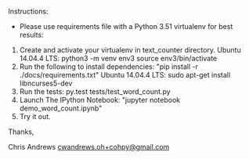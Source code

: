 Instructions:

- Please use requirements file with a Python 3.51 virtualenv for best results:
1. Create and activate your virtualenv in text_counter directory.
       Ubuntu 14.04.4 LTS:
           python3 -m venv env3
           source env3/bin/activate
2. Run the following to install dependencies:  "pip install -r ./docs/requirements.txt"
       Ubuntu 14.04.4 LTS:
           sudo apt-get install libncurses5-dev
3. Run the tests:
       py.test tests/test_word_count.py
4. Launch The IPython Notebook: "jupyter notebook demo_word_count.ipynb"
5. Try it out.

Thanks,

Chris Andrews
cwandrews.oh+cohpy@gmail.com
